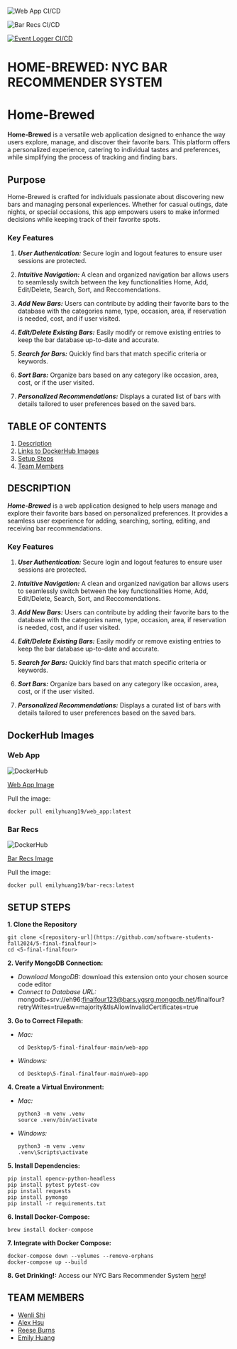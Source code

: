 ![Web App CI/CD](https://github.com/software-students-fall2024/5-final-finalfour/actions/workflows/web_app.yml/badge.svg?branch=main)

![Bar Recs CI/CD](https://github.com/software-students-fall2024/5-final-finalfour/actions/workflows/bar_recs.yml/badge.svg?branch=main)

[![Event Logger CI/CD](https://github.com/software-students-fall2024/5-final-finalfour/actions/workflows/event-logger.yml/badge.svg)](https://github.com/software-students-fall2024/5-final-finalfour/actions/workflows/event-logger.yml)


# HOME-BREWED: NYC BAR RECOMMENDER SYSTEM
# Home-Brewed

**Home-Brewed** is a versatile web application designed to enhance the way users explore, manage, and discover their favorite bars. This platform offers a personalized experience, catering to individual tastes and preferences, while simplifying the process of tracking and finding bars.
 
## Purpose

Home-Brewed is crafted for individuals passionate about discovering new bars and managing personal experiences. Whether for casual outings, date nights, or special occasions, this app empowers users to make informed decisions while keeping track of their favorite spots.
### Key Features

1. ***User Authentication:*** Secure login and logout features to ensure user sessions are protected.

2. ***Intuitive Navigation:*** A clean and organized navigation bar allows users to seamlessly switch between the key functionalities Home, Add, Edit/Delete, Search, Sort, and Reccomendations.
   
3. ***Add New Bars:*** Users can contribute by adding their favorite bars to the database with the categories name, type, occasion, area, if reservation is needed, cost, and if user visited.

4. ***Edit/Delete Existing Bars:*** Easily modify or remove existing entries to keep the bar database up-to-date and accurate.

5. ***Search for Bars:*** Quickly find bars that match specific criteria or keywords.
  
6. ***Sort Bars:*** Organize bars based on any category like occasion, area, cost, or if the user visited.
  
7. ***Personalized Recommendations:*** Displays a curated list of bars with details tailored to user preferences based on the saved bars.

## TABLE OF CONTENTS

1. [Description](#description)
2. [Links to DockerHub Images](#dockerhub-images)
3. [Setup Steps](#setup-steps)
4. [Team Members](#team-members)

## DESCRIPTION

***Home-Brewed*** is a web application designed to help users manage and explore their favorite bars based on personalized preferences. It provides a seamless user experience for adding, searching, sorting, editing, and receiving bar recommendations.

### Key Features

1. ***User Authentication:*** Secure login and logout features to ensure user sessions are protected.

2. ***Intuitive Navigation:*** A clean and organized navigation bar allows users to seamlessly switch between the key functionalities Home, Add, Edit/Delete, Search, Sort, and Reccomendations.
   
3. ***Add New Bars:*** Users can contribute by adding their favorite bars to the database with the categories name, type, occasion, area, if reservation is needed, cost, and if user visited.

4. ***Edit/Delete Existing Bars:*** Easily modify or remove existing entries to keep the bar database up-to-date and accurate.

5. ***Search for Bars:*** Quickly find bars that match specific criteria or keywords.
  
6. ***Sort Bars:*** Organize bars based on any category like occasion, area, cost, or if the user visited.
  
7. ***Personalized Recommendations:*** Displays a curated list of bars with details tailored to user preferences based on the saved bars.

## DockerHub Images

### Web App

![DockerHub](https://img.shields.io/badge/DockerHub-WebApp-blue?logo=docker)

[Web App Image](https://hub.docker.com/repository/docker/emilyhuang19/web_app/general)

Pull the image:

```
docker pull emilyhuang19/web_app:latest
```

### Bar Recs
![DockerHub](https://img.shields.io/badge/DockerHub-BarRecs-blue?logo=docker)

[Bar Recs Image](https://hub.docker.com/repository/docker/emilyhuang19/bar-recs/general)

Pull the image:

```
docker pull emilyhuang19/bar-recs:latest
```

## SETUP STEPS

**1. Clone the Repository**

```
git clone <[repository-url](https://github.com/software-students-fall2024/5-final-finalfour)>
cd <5-final-finalfour>
```

**2. Verify MongoDB Connection:**

- *Download MongoDB:* download this extension onto your chosen source code editor
- *Connect to Database URL:* mongodb+srv://eh96:finalfour123@bars.ygsrg.mongodb.net/finalfour?retryWrites=true&w=majority&tlsAllowInvalidCertificates=true

**3. Go to Correct Filepath:**

- _Mac:_

  ```
  cd Desktop/5-final-finalfour-main/web-app
  ```

- _Windows:_
  ```
  cd Desktop\5-final-finalfour-main\web-app
  ```

**4. Create a Virtual Environment:**

- _Mac:_

  ```
  python3 -m venv .venv
  source .venv/bin/activate
  ```

- _Windows:_
  ```
  python3 -m venv .venv
  .venv\Scripts\activate
  ```

**5. Install Dependencies:**

```
pip install opencv-python-headless
pip install pytest pytest-cov
pip install requests
pip install pymongo
pip install -r requirements.txt
```

**6. Install Docker-Compose:**

```
brew install docker-compose
```

**7. Integrate with Docker Compose:**

```
docker-compose down --volumes --remove-orphans
docker-compose up --build
```

**8. Get Drinking!:** Access our NYC Bars Recommender System [here](http://104.236.30.209:5000/)!

## TEAM MEMBERS

- [Wenli Shi](https://github.com/WenliShi2332)
- [Alex Hsu](https://github.com/hsualexotake)
- [Reese Burns](https://github.com/reeseburns)
- [Emily Huang](https://github.com/emilyjhuang)
































































































































































































































